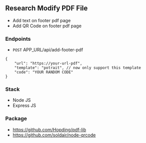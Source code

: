 ## Research Modify PDF File

- Add text on footer pdf page
- Add QR Code on footer pdf page

### Endpoints
- `POST` APP_URL/api/add-footer-pdf
````
{
    "url": "https://your-url-pdf",
    "template": "potrait", // now only support this template
    "code": "YOUR RANDOM CODE"
}
````
### Stack
- Node JS
- Express JS

### Package
- https://github.com/Hopding/pdf-lib
- https://github.com/soldair/node-qrcode
